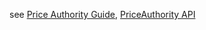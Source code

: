 see [Price Authority Guide](../../guides/zoe/price-authority), [PriceAuthority API](../zoe-api/price-authority)
